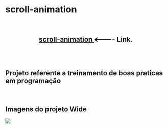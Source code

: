 # scroll-animation
<br>
<center><h2> <a href="https://alissonclaro.github.io/scroll-animation/" target="_blank"> scroll-animation </a>  <---- Link.</h2>  </center>
<br>
<br>
<h2>Projeto referente a treinamento de boas praticas em programação</a></h2>
<br>
<h2>Imagens do projeto Wide</h2>
<img src="#">
<br>

